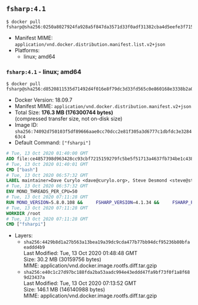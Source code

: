 ## `fsharp:4.1`

```console
$ docker pull fsharp@sha256:0250a8027924fa928a5f847da3571d33f0adf31382cba4d5eefe3f71517f10cb
```

-	Manifest MIME: `application/vnd.docker.distribution.manifest.list.v2+json`
-	Platforms:
	-	linux; amd64

### `fsharp:4.1` - linux; amd64

```console
$ docker pull fsharp@sha256:d8520811535d71492d4f016e8f79dc3d33fd565c0e860168e3338b2a0b508bb4
```

-	Docker Version: 18.09.7
-	Manifest MIME: `application/vnd.docker.distribution.manifest.v2+json`
-	Total Size: **176.3 MB (176300744 bytes)**  
	(compressed transfer size, not on-disk size)
-	Image ID: `sha256:74092d750103f5df89666aae0cc70dcc2e81f305a3d6777c1dbfdc3e328463c4`
-	Default Command: `["fsharpi"]`

```dockerfile
# Tue, 13 Oct 2020 01:40:00 GMT
ADD file:ce4857398d963428cc93cbf7215159279fc5be5f51713a4637fb734be1c438b4 in / 
# Tue, 13 Oct 2020 01:40:01 GMT
CMD ["bash"]
# Tue, 13 Oct 2020 06:57:32 GMT
LABEL maintainer=Dave Curylo <dave@curylo.org>, Steve Desmond <steve@stevedesmond.ca>
# Tue, 13 Oct 2020 06:57:32 GMT
ENV MONO_THREADS_PER_CPU=50
# Tue, 13 Oct 2020 07:11:28 GMT
RUN MONO_VERSION=5.8.0.108 &&     FSHARP_VERSION=4.1.34 &&     FSHARP_PREFIX=/usr &&     FSHARP_GACDIR=/usr/lib/mono/gac &&     FSHARP_BASENAME=fsharp-$FSHARP_VERSION &&     FSHARP_ARCHIVE=$FSHARP_VERSION.tar.gz &&     FSHARP_ARCHIVE_URL=https://github.com/fsharp/fsharp/archive/$FSHARP_VERSION.tar.gz &&     apt-key adv --keyserver hkp://p80.pool.sks-keyservers.net:80 --recv-keys 3FA7E0328081BFF6A14DA29AA6A19B38D3D831EF &&     echo "deb http://download.mono-project.com/repo/debian jessie/snapshots/$MONO_VERSION main" > /etc/apt/sources.list.d/mono-official.list &&     apt-get update -y &&     apt-get --no-install-recommends install -y autoconf libtool pkg-config make automake nuget mono-devel msbuild ca-certificates-mono &&     rm -rf /var/lib/apt/lists/* &&     mkdir -p /tmp/src &&     cd /tmp/src &&     printf "namespace a { class b { public static void Main(string[] args) { new System.Net.WebClient().DownloadFile(\"%s\", \"%s\");}}}" $FSHARP_ARCHIVE_URL $FSHARP_ARCHIVE > download-fsharp.cs &&     mcs download-fsharp.cs && mono download-fsharp.exe && rm download-fsharp.exe download-fsharp.cs &&     tar xf $FSHARP_ARCHIVE &&     cd $FSHARP_BASENAME &&     ./autogen.sh --prefix=$FSHARP_PREFIX --with-gacdir=$FSHARP_GACDIR &&     make &&     make install &&     cd ~ &&     rm -rf /tmp/src /tmp/NuGetScratch ~/.nuget ~/.config ~/.local &&     apt-get purge -y autoconf libtool make automake &&     apt-get clean
# Tue, 13 Oct 2020 07:11:28 GMT
WORKDIR /root
# Tue, 13 Oct 2020 07:11:28 GMT
CMD ["fsharpi"]
```

-	Layers:
	-	`sha256:4429b8d1a27b563a13bea19a39dc9cda477b77bb94dcf95236b80bfaeaddd4b9`  
		Last Modified: Tue, 13 Oct 2020 01:48:48 GMT  
		Size: 30.2 MB (30159756 bytes)  
		MIME: application/vnd.docker.image.rootfs.diff.tar.gzip
	-	`sha256:e40c1c27d97bc188fda2ba53aadc994e43eddd47fa9bf73f0f1a8f689d23437a`  
		Last Modified: Tue, 13 Oct 2020 07:13:52 GMT  
		Size: 146.1 MB (146140988 bytes)  
		MIME: application/vnd.docker.image.rootfs.diff.tar.gzip

